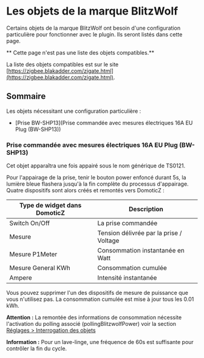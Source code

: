# Les objets de la marque BlitzWolf

Certains objets de la marque BlitzWolf ont besoin d'une configuration particulière pour fonctionner avec le plugin. Ils seront listés dans cette page.

** Cette page n'est pas une liste des objets compatibles.**

La liste des objets compatibles est sur le site [https://zigbee.blakadder.com/zigate.html](https://zigbee.blakadder.com/zigate.html).


## Sommaire

Les objets nécessitant une configuration particulière :

* [Prise BW-SHP13](Prise commandée avec mesures électriques 16A EU Plug (BW-SHP13))


### Prise commandée avec mesures électriques 16A EU Plug (BW-SHP13)

Cet objet apparaîtra une fois appairé sous le nom générique de TS0121.

Pour l'appairage de la prise, tenir le bouton power enfoncé durant 5s, la lumière bleue flashera jusqu'à la fin complète du processus d'appairage.
Quatre dispositifs sont alors créés et remontés vers DomoticZ :

| Type de widget dans DomoticZ | Description |
| ---------------------------- | ----------- |
| Switch On/Off | La prise commandée |
| Mesure | Tension délivrée par la prise / Voltage |
| Mesure P1Meter | Consommation instantanée en Watt |
| Mesure General KWh| Consommation cumulée |
| Ampere | Intensité instantanée |

Vous pouvez supprimer l'un des dispositifs de mesure de puissance que vous n'utilisez pas. La consommation cumulée est mise à jour tous les 0.01 kWh.

**Attention :** La remontée des informations de consommation nécessite l'activation du polling associé (pollingBlitzwolfPower) voir la section [Réglages > Interrogation des objets](WebUI_Reglages.md#interrogation-des-objets)

**Information :** Pour un lave-linge, une fréquence de 60s est suffisante pour contrôler la fin du cycle.
